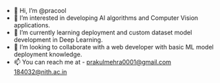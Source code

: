 - 👋 Hi, I’m @pracool
- 👀 I’m interested in developing AI algorithms and Computer Vision applications.
- 🌱 I’m currently learning deployment and custom dataset model development in Deep Learning.
- 💞️ I’m looking to collaborate with a web developer with basic ML model deployment knowledge. 
- 📫 You can reach me at - prakulmehra0001@gmail.com 184032@nith.ac.in

<!---
pracool/pracool is a ✨ special ✨ repository because its `README.md` (this file) appears on your GitHub profile.
You can click the Preview link to take a look at your changes.
--->
